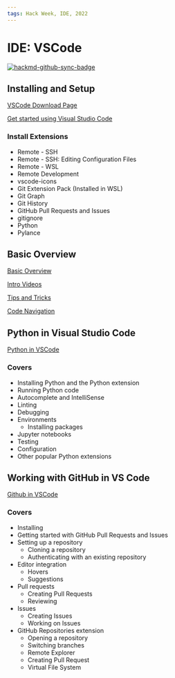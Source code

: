 ```yaml
---
tags: Hack Week, IDE, 2022
---
```


# IDE: VSCode

[![hackmd-github-sync-badge](https://hackmd.io/NEXXSXEeQaWkkxnznsmdLA/badge)](https://hackmd.io/NEXXSXEeQaWkkxnznsmdLA)

## Installing and Setup

[VSCode Download Page](https://code.visualstudio.com/download)

[Get started using Visual Studio Code](https://docs.microsoft.com/en-us/windows/wsl/tutorials/wsl-vscode)

### Install Extensions

- Remote - SSH
- Remote - SSH: Editing Configuration Files
- Remote - WSL
- Remote Development
- vscode-icons
- Git Extension Pack (Installed in WSL)
- Git Graph
- Git History
- GitHub Pull Requests and Issues
- gitignore
- Python
- Pylance


## Basic Overview

[Basic Overview](https://code.visualstudio.com/docs)

[Intro Videos](https://code.visualstudio.com/docs/getstarted/introvideos)

[Tips and Tricks](https://code.visualstudio.com/docs/getstarted/tips-and-tricks)

[Code Navigation](https://code.visualstudio.com/docs/editor/editingevolved)


## Python in Visual Studio Code

[Python in VSCode](https://code.visualstudio.com/docs/languages/python)

### Covers

- Installing Python and the Python extension
- Running Python code
- Autocomplete and IntelliSense
- Linting
- Debugging
- Environments
    - Installing packages
- Jupyter notebooks
- Testing
- Configuration
- Other popular Python extensions

## Working with GitHub in VS Code

[Github in VSCode](https://code.visualstudio.com/docs/editor/github)

### Covers

- Installing
- Getting started with GitHub Pull Requests and Issues
- Setting up a repository
    - Cloning a repository
    - Authenticating with an existing repository
- Editor integration
    - Hovers
    - Suggestions
- Pull requests
    - Creating Pull Requests
    - Reviewing
- Issues
    - Creating Issues
    - Working on Issues
- GitHub Repositories extension
    - Opening a repository
    - Switching branches
    - Remote Explorer
    - Creating Pull Request
    - Virtual File System